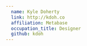 ```yaml
---
  name: Kyle Doherty
  link: http://kdoh.co
  affiliation: Metabase
  occupation_title: Designer
  github: kdoh
---
```

